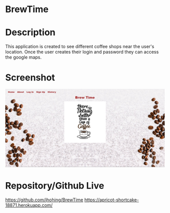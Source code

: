 # BrewTime

# Description
This application is created to see different coffee shops near the user's location. Once the user creates their login and password they can access the google maps. 

# Screenshot 
![](public/assets/brew.PNG)
 
# Repository/Github Live
https://github.com/jhohing/BrewTime
https://apricot-shortcake-18871.herokuapp.com/